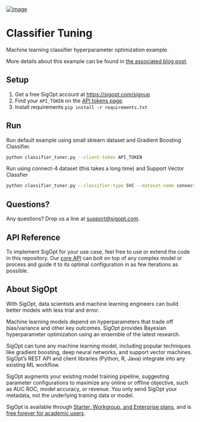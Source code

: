 [![image](https://sigopt.com/static/img/SigOpt_logo_horiz.png?raw=true)](https://sigopt.com)

# Classifier Tuning

Machine learning classifier hyperparameter optimization example.

More details about this example can be found in [the associated blog post](http://blog.sigopt.com/post/111903668663/tuning-machine-learning-models).

## Setup
1. Get a free SigOpt account at https://sigopt.com/signup
2. Find your `API_TOKEN` on the [API tokens page](https://sigopt.com/tokens).
3. Install requirements `pip install -r requirements.txt`

## Run

Run default example using small sklearn dataset and Gradient Boosting Classifier.

```bash
python classifier_tuner.py --client-token API_TOKEN
```

Run using connect-4 dataset (this takes a long time) and Support Vector Classfier

```bash
python classifier_tuner.py --classifier-type SVC --dataset-name connect-4 --test-set-size 7557 --client-token API_TOKEN
```

## Questions?
Any questions? Drop us a line at [support@sigopt.com](mailto:support@sigopt.com).

## API Reference
To implement SigOpt for your use case, feel free to use or extend the code in this repository. Our [core API](https://sigopt.com/docs) can bolt on top of any complex model or process and guide it to its optimal configuration in as few iterations as possible.

## About SigOpt

With SigOpt, data scientists and machine learning engineers can build better models with less trial and error.

Machine learning models depend on hyperparameters that trade off bias/variance and other key outcomes. SigOpt provides Bayesian hyperparameter optimization using an ensemble of the latest research.

SigOpt can tune any machine learning model, including popular techniques like gradient boosting, deep neural networks, and support vector machines. SigOpt’s REST API and client libraries (Python, R, Java) integrate into any existing ML workflow.

SigOpt augments your existing model training pipeline, suggesting parameter configurations to maximize any online or offline objective, such as AUC ROC, model accuracy, or revenue. You only send SigOpt your metadata, not the underlying training data or model.

SigOpt is available through [Starter, Workgroup, and Enterprise plans](https://sigopt.com/pricing), and is [free forever for academic users](https://sigopt.com/edu).
